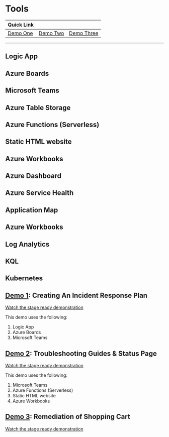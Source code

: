# Tools

| Quick Link          |            |           |
| ------------- |:-------------:|-------- |
| [Demo One](../demos/01/README.md) | [Demo Two](../demos/02/README.md) | [Demo Three](../demos/03/README.md) |

---

## Logic App


## Azure Boards


## Microsoft Teams


## Azure Table Storage


## Azure Functions (Serverless)


## Static HTML website


## Azure Workbooks


## Azure Dashboard


## Azure Service Health


## Application Map


## Azure Workbooks


## Log Analytics


## KQL


## Kubernetes

## [Demo 1](../demos/01/README.md): Creating An Incident Response Plan

[Watch the stage ready demonstration](https://coming.soon)

This demo uses the following:

1. Logic App
2. Azure Boards
3. Microsoft Teams


## [Demo 2](../demos/02/README.md): Troubleshooting Guides & Status Page

[Watch the stage ready demonstration](https://coming.soon)

This demo uses the following:

1. Microsoft Teams
2. Azure Functions (Serverless)
3. Static HTML website
4. Azure Workbooks

## [Demo 3](../demos/03/README.md): Remediation of Shopping Cart

[Watch the stage ready demonstration](https://coming.soon)
